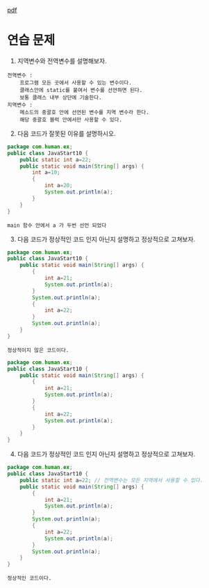 [pdf](../../pdf/JAVA240812simple148.pdf)
# 연습 문제

1) 지역변수와 전역변수를 설명해보자.
```
전역변수 : 
    프로그램 모든 곳에서 사용할 수 있는 변수이다. 
    클래스안에 static를 붙여서 변수를 선언하면 된다. 
    보통 클래스 내부 상단에 기술한다.
지역변수 : 
    메소드의 중괄호 안에 선언된 변수를 지역 변수라 한다. 
    해당 중괄호 블럭 안에서만 사용할 수 있다.
```
2) 다음 코드가 잘못된 이유를 설명하시오.
```java
package com.human.ex;
public class JavaStart10 {
    public static int a=22;
    public static void main(String[] args) {
        int a=10;
        {
            int a=20;
            System.out.println(a);
        }
    }
}
```
```
main 함수 안에서 a 가 두번 선언 되었다
```
3) 다음 코드가 정상적인 코드 인지 아닌지 설명하고 정상적으로 고쳐보자.
```java
package com.human.ex;
public class JavaStart10 {
    public static void main(String[] args) {
        {
            int a=21;
            System.out.println(a);
        }
        System.out.println(a);
        {
            int a=22;
        }
        System.out.println(a);
    }
}
```
```
정상적이지 않은 코드이다.
```
```java
package com.human.ex;
public class JavaStart10 {
    public static void main(String[] args) {
        {
            int a=21;
            System.out.println(a);
        }
        {
            int a=22;
            System.out.println(a);
        }
    }
}
```
4) 다음 코드가 정상적인 코드 인지 아닌지 설명하고 정상적으로 고쳐보자.
```java
package com.human.ex;
public class JavaStart10 {
    public static int a=22; // 전역변수는 모든 지역에서 사용할 수 있다.
    public static void main(String[] args) {
        {
            int a=21;
            System.out.println(a);
        }
        System.out.println(a);
        {
            int a=22;
            System.out.println(a);
        }
        System.out.println(a);
    }
}
```
```
정상적인 코드이다.
```
